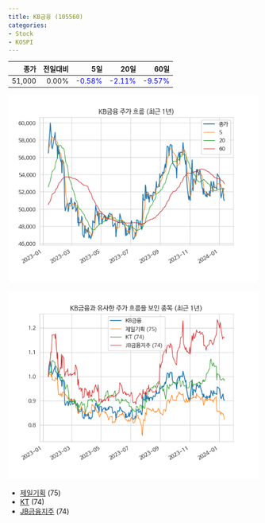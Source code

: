 ```yaml
---
title: KB금융 (105560)
categories:
- Stock
- KOSPI
---
```


|종가|전일대비|5일|20일|60일|
|---:|-------:|--:|---:|---:|
|51,000|0.00%|<span style="color: blue">-0.58%</span>|<span style="color: blue">-2.11%</span>|<span style="color: blue">-9.57%</span>|


<!-- more -->

![105560](/assets/images/stock/105560.png)

![105560](/assets/images/stock/105560_sim.png)

- [제일기획](/030000/) (75)
- [KT](/030200/) (74)
- [JB금융지주](//175330/) (74)